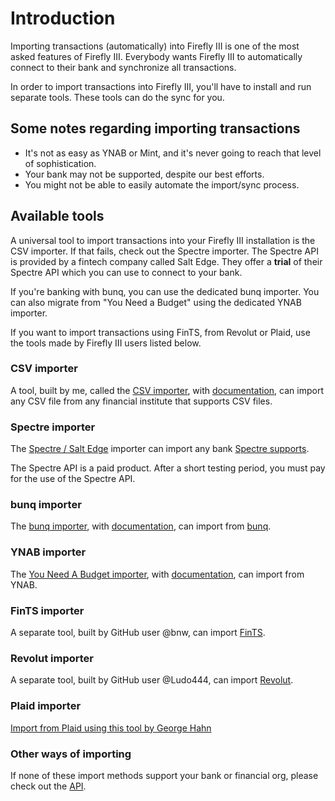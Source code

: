 # Introduction

Importing transactions (automatically) into Firefly III is one of the most asked features of Firefly III. Everybody wants Firefly III to automatically connect to their bank and synchronize all transactions.

In order to import transactions into Firefly III, you'll have to install and run separate tools. These tools can do the sync for you.

## Some notes regarding importing transactions

* It's not as easy as YNAB or Mint, and it's never going to reach that level of sophistication.
* Your bank may not be supported, despite our best efforts.
* You might not be able to easily automate the import/sync process.

## Available tools

A universal tool to import transactions into your Firefly III installation is the CSV importer. If that fails, check out the Spectre importer. The Spectre API is provided by a fintech company called Salt Edge. They offer a **trial** of their Spectre API which you can use to connect to your bank.

If you're banking with bunq, you can use the dedicated bunq importer. You can also migrate from "You Need a Budget" using the dedicated YNAB importer.

If you want to import transactions using FinTS, from Revolut or Plaid, use the tools made by Firefly III users listed below.

### CSV importer

A tool, built by me, called the [CSV importer](http://github.com/firefly-iii/csv-importer), with [documentation](https://firefly-iii.gitbook.io/firefly-iii-csv-importer/), can import any CSV file from any financial institute that supports CSV files.

### Spectre importer

The [Spectre / Salt Edge](https://docs.firefly-iii.org/importing-data/spectre) importer can import any bank [Spectre supports](https://www.saltedge.com/products/spectre/faq#question4).

The Spectre API is a paid product. After a short testing period, you must pay for the use of the Spectre API.

### bunq importer

The [bunq importer](http://github.com/firefly-iii/bunq-importer), with [documentation](https://firefly-iii.gitbook.io/firefly-iii-bunq-importer/), can import from [bunq](https://www.bunq.com/).

### YNAB importer

The [You Need A Budget importer](https://github.com/firefly-iii/ynab-importer), with [documentation](https://firefly-iii.gitbook.io/firefly-iii-ynab-importer/), can import from YNAB.

### FinTS importer

A separate tool, built by GitHub user @bnw, can import [FinTS](https://github.com/bnw/firefly-iii-fints-importer).

### Revolut importer

A separate tool, built by GitHub user @Ludo444, can import [Revolut](https://gitlab.com/ludo444/fireflyrevoluttransactions).

### Plaid importer

[Import from Plaid using this tool by George Hahn](https://gitlab.com/GeorgeHahn/firefly-plaid-connector)

### Other ways of importing

If none of these import methods support your bank or financial org, please check out the [API](api/api.md).